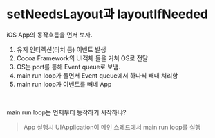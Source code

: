 # setNeedsLayout과 layoutIfNeeded

iOS App의 동작흐름을 먼저 보자.  
1. 유저 인터렉션(터치 등) 이벤트 발생
2. Cocoa Framework의 UI객체 들을 거쳐 OS로 전달
3. OS는 port를 통해 Event queue로 보냄.
4. main run loop가 돌면서 Event queue에서 하나씩 빼내 처리함
5. main run loop가 이벤트를 빼네 App 

<br>

main run loop는 언제부터 동작하기 시작하냐?  
> App 실행시 UIApplication이 메인 스레드에서 main run loop를 실행